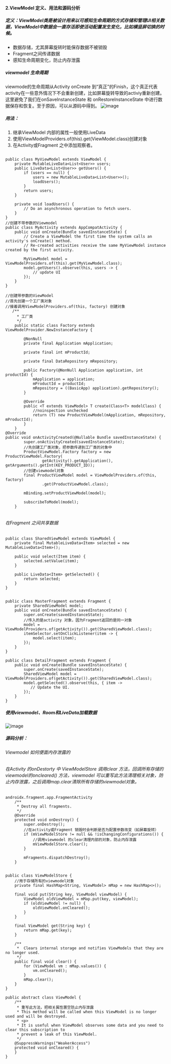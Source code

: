 #### 2.ViewModel 定义、用法和源码分析
##### 定义：ViewModel类是被设计用来以可感知生命周期的方式存储和管理UI相关数据，ViewModel中数据会一直存活即使活动配置发生变化，比如横竖屏切换的时候。
- 数据存储，尤其屏幕旋转时能保存数据不被销毁
- Fragment之间传递数据
- 感知生命周期变化，防止内存泄露


##### viewmodel 生命周期
viewmode的生命周期从Activity onCreate 到“真正”的Finish，这个真正代表activity在一些意外情况下不会重新创建，比如屏幕旋转导致的activiy重新创建。这里避免了我们在onSaveInstanceState 和 onRestoreInstanceState 中进行数据保存和恢复。至于原因，可以从源码中得到。
![image](https://developer.android.google.cn/images/topic/libraries/architecture/viewmodel-lifecycle.png)


##### 用法：
1.  继承ViewModel 内部的属性一般使用LiveData
2.  使用ViewModelProviders.of(this).get(ViewModel.class)创建对象
3.  在Activity或Fragment 之中添加观察者。
```

public class MyViewModel extends ViewModel {
    private MutableLiveData<List<User>> users;
    public LiveData<List<User>> getUsers() {
        if (users == null) {
            users = new MutableLiveData<List<User>>();
            loadUsers();
        }
        return users;
    }

    private void loadUsers() {
        // Do an asynchronous operation to fetch users.
    }
}
//创建不带参数的Viewmodel 
public class MyActivity extends AppCompatActivity {
    public void onCreate(Bundle savedInstanceState) {
        // Create a ViewModel the first time the system calls an activity's onCreate() method.
        // Re-created activities receive the same MyViewModel instance created by the first activity.

        MyViewModel model = ViewModelProviders.of(this).get(MyViewModel.class);
        model.getUsers().observe(this, users -> {
            // update UI
        });
    }
}

//创建带参数的ViewModel
//首先创建一个工厂类对象
//接着调用ViewModelProviders.of(this, factory) 创建对象
   /**
     * 工厂类
     */
    public static class Factory extends ViewModelProvider.NewInstanceFactory {

        @NonNull
        private final Application mApplication;

        private final int mProductId;

        private final DataRepository mRepository;

        public Factory(@NonNull Application application, int productId) {
            mApplication = application;
            mProductId = productId;
            mRepository = ((BasicApp) application).getRepository();
        }

        @Override
        public <T extends ViewModel> T create(Class<T> modelClass) {
            //noinspection unchecked
            return (T) new ProductViewModel(mApplication, mRepository, mProductId);
        }
    }
@Override
public void onActivityCreated(@Nullable Bundle savedInstanceState) {
        super.onActivityCreated(savedInstanceState);
        //先创建工厂类对象，把参数传递到工厂类的对象中
        ProductViewModel.Factory factory = new ProductViewModel.Factory(
                getActivity().getApplication(), getArguments().getInt(KEY_PRODUCT_ID));
        //创建viewmodel对象
        final ProductViewModel model = ViewModelProviders.of(this, factory)
                .get(ProductViewModel.class);

        mBinding.setProductViewModel(model);

        subscribeToModel(model);
    }


```
###### 在Fragment 之间共享数据

```
public class SharedViewModel extends ViewModel {
    private final MutableLiveData<Item> selected = new MutableLiveData<Item>();

    public void select(Item item) {
        selected.setValue(item);
    }

    public LiveData<Item> getSelected() {
        return selected;
    }
}


public class MasterFragment extends Fragment {
    private SharedViewModel model;
    public void onCreate(Bundle savedInstanceState) {
        super.onCreate(savedInstanceState);
        //传入的是activity 对象，因为Fragment返回的是同一对象
        model = ViewModelProviders.of(getActivity()).get(SharedViewModel.class);
        itemSelector.setOnClickListener(item -> {
            model.select(item);
        });
    }
}

public class DetailFragment extends Fragment {
    public void onCreate(Bundle savedInstanceState) {
        super.onCreate(savedInstanceState);
        SharedViewModel model = ViewModelProviders.of(getActivity()).get(SharedViewModel.class);
        model.getSelected().observe(this, { item ->
           // Update the UI.
        });
    }
}

```
##### 使用viewmodel、Room和LiveData加载数据

![image](https://developer.android.google.cn/images/topic/libraries/architecture/viewmodel-replace-loader.png)


##### 源码分析：
###### Viewmodel 如何便面内存泄露的
###### 在Activity 的onDestorty 中 ViewModelStore 调用clear 方法，回调所有存储的viewmodel的oncleared() 方法，viewmodel 可以重写此方法清理相关对象，防止内存泄露，之后调用map.clear清除所有存储的viewmodel对象。
```
androidx.fragment.app.FragmentActivity
    /**
     * Destroy all fragments.
     */
    @Override
    protected void onDestroy() {
        super.onDestroy();
        //在activity或Fragment 销毁时会判断是否为配置参数改变（如屏幕旋转）
        if (mViewModelStore != null && !isChangingConfigurations()) {
            //调用viewmodel 的clear清理内部的对象，防止内存泄露
            mViewModelStore.clear();
        }

        mFragments.dispatchDestroy();
    }


public class ViewModelStore {
    //用于存储所有的viewmodel对象
    private final HashMap<String, ViewModel> mMap = new HashMap<>();

    final void put(String key, ViewModel viewModel) {
        ViewModel oldViewModel = mMap.put(key, viewModel);
        if (oldViewModel != null) {
            oldViewModel.onCleared();
        }
    }

    final ViewModel get(String key) {
        return mMap.get(key);
    }

    /**
     *  Clears internal storage and notifies ViewModels that they are no longer used.
     */
    public final void clear() {
        for (ViewModel vm : mMap.values()) {
            vm.onCleared();
        }
        mMap.clear();
    }
}

public abstract class ViewModel {
    /**
     * 重写此方法，把相关属性置空防止内存泄露
     * This method will be called when this ViewModel is no longer used and will be destroyed.
     * <p>
     * It is useful when ViewModel observes some data and you need to clear this subscription to
     * prevent a leak of this ViewModel.
     */
    @SuppressWarnings("WeakerAccess")
    protected void onCleared() {
    }
}
```


